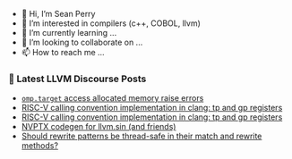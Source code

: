 - 👋 Hi, I’m Sean Perry
- 👀 I’m interested in compilers (c++, COBOL, llvm)
- 🌱 I’m currently learning ...
- 💞️ I’m looking to collaborate on ...
- 📫 How to reach me ...

<!---
s66perry/s66perry is a ✨ special ✨ repository because its `README.md` (this file) appears on your GitHub profile.
You can click the Preview link to take a look at your changes.
--->
### 📕 Latest LLVM Discourse Posts

<!-- DISCOURSE-LLVM:START -->
- [`omp.target` access allocated memory raise errors](https://discourse.llvm.org/t/omp-target-access-allocated-memory-raise-errors/75999#post_4)
- [RISC-V calling convention implementation in clang: tp and gp registers](https://discourse.llvm.org/t/risc-v-calling-convention-implementation-in-clang-tp-and-gp-registers/75757#post_6)
- [RISC-V calling convention implementation in clang: tp and gp registers](https://discourse.llvm.org/t/risc-v-calling-convention-implementation-in-clang-tp-and-gp-registers/75757#post_5)
- [NVPTX codegen for llvm.sin &lpar;and friends&rpar;](https://discourse.llvm.org/t/nvptx-codegen-for-llvm-sin-and-friends/58170?page=2#post_27)
- [Should rewrite patterns be thread-safe in their match and rewrite methods?](https://discourse.llvm.org/t/should-rewrite-patterns-be-thread-safe-in-their-match-and-rewrite-methods/76033#post_2)
<!-- DISCOURSE-LLVM:END -->
